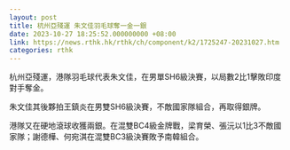 ```yaml
---
layout: post
title: 杭州亞殘運 朱文佳羽毛球奪一金一銀
date: 2023-10-27 18:25:52.000000000 +08:00
link: https://news.rthk.hk/rthk/ch/component/k2/1725247-20231027.htm
categories: rthk
---
```


杭州亞殘運，港隊羽毛球代表朱文佳，在男單SH6級決賽，以局數2比1擊敗印度對手奪金。

朱文佳其後夥拍王鎮炎在男雙SH6級決賽，不敵國家隊組合，再取得銀牌。

港隊又在硬地滾球收獲兩銀。在混雙BC4級金牌戰，梁育榮、張沅以1比3不敵國家隊；謝德樺、何宛淇在混雙BC3級決賽敗予南韓組合。
